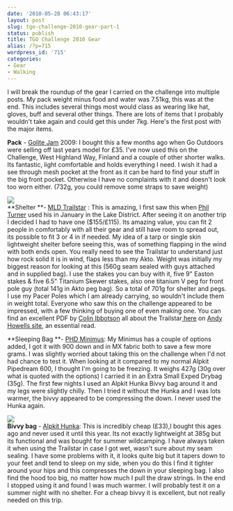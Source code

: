 ```yaml
---
date: '2010-05-28 06:43:17'
layout: post
slug: tgo-challenge-2010-gear-part-1
status: publish
title: TGO Challenge 2010 Gear
alias: /?p=715
wordpress_id: '715'
categories:
- Gear
- Walking
---
```


I will break the roundup of the gear I carried on the challenge into multiple posts. My pack weight minus food and water was 7.51kg, this was at the end. This includes several things most would class as wearing like hat, gloves, buff and several other things. There are lots of items that I probably wouldn't take again and could get this under 7kg. Here's the first post with the major items.  
<!-- more -->
**Pack** - [Golite Jam](http://www.golite.com/Product/ProdDetail.aspx?p=151002110&mc=176&t=&lat=) 2009: I bought this a few months ago when Go Outdoors were selling off last years model for £35. I've now used this on the Challenge, West Highland Way, Finland and a couple of other shorter walks. Its fantastic, light comfortable and holds everything I need. I wish it had a see through mesh pocket at the front as it can be hard to find your stuff in the big front pocket. Otherwise I have no complaints with it and doesn't look too worn either. (732g, you could remove some straps to save weight)  

[![](http://lh3.ggpht.com/_mwiBNuCX3e4/S_u_8uZle7I/AAAAAAAAPsc/Z3h-3NESeGc/s400/TGO%20Challenge%202010%20033.JPG)](http://picasaweb.google.co.uk/lh/photo/aX0HoQ9i4vglH7qbjL9XYA?feat=embedwebsite)  
**Shelter **- [MLD Trailstar](http://www.mountainlaureldesigns.com/shop/product_info.php?cPath=35&products_id=102) : This is amazing, I first saw this when [Phil Turner](http://phil-turner.net/) used his in January in the Lake District. After seeing it on another trip I decided I had to have one ($155/£115). Its amazing value, you can fit 2 people in comfortably with all their gear and still have room to spread out, its possible to fit 3 or 4 in if needed. My idea of a tarp or single skin lightweight shelter before seeing this, was of something flapping in the wind with both ends open. You really need to see the Trailstar to understand just how rock solid it is in wind, flaps less than my Akto. Weight was initially my biggest reason for looking at this (560g seam sealed with guys attached and in supplied bag). I use the stakes you can buy with it, five 9" Easton stakes & five 6.5" Titanium Skewer stakes, also one titanium V peg for front pole guy (total 141g in Akto peg bag). So a total of 701g for shelter and pegs. I use my Pacer Poles which I am already carrying, so wouldn't include them in weight total. Everyone who saw this on the challenge appeared to be impressed, with a few thinking of buying one of even making one. You can find an excellent PDF by [Colin Ibbotson](http://www.andyhowell.info/Colin-Ibbotson/index.html) all about the Trailstar[ here](http://www.andyhowell.info/Colin-Ibbotson/Trailstar-review.html) on [Andy Howells site](http://www.andyhowell.info/trek-blog/), an essential read.  

**Sleeping Bag **- [PHD Minimus](http://www.phdesigns.co.uk/product_info.php?cat=26&products_id=31): My Minimus has a couple of options added, I got it with 900 down and in MX fabric both to save a few more grams. I was slightly worried about taking this on the challenge when I'd not had chance to test it. When looking at it compared to my normal Alpkit Pipedream 600, I thought I'm going to be freezing. It weighs 427g (30g over what is quoted with the options) I carried it in an Extra Small Exped Drybag (35g). The first few nights I used an Alpkit Hunka Bivvy bag around it and my legs were slightly chilly. Then I tried it without the Hunka and I was lots warmer, the bivvy appeared to be compressing the down. I never used the Hunka again.  

[![](http://dl.dropbox.com/u/2657852/website/images/hunka.jpeg)](http://dl.dropbox.com/u/2657852/website/images/hunka.jpeg)  
**Bivvy bag** - [Alpkit Hunka](http://www.alpkit.com/shop/cart.php?target=product&product_id=16312&category_id=253): This is incredibly cheap (£33),I bought this ages ago and never used it until this year. Its not exactly lightweight at 385g but its functional and was bought for summer wildcamping. I have always taken it when using the Trailstar in case I got wet, wasn't sure about my seam sealing. I have some problems with it, it looks quite big but it tapers down to your feet andI tend to sleep on my side, when you do this I find it tighter around your hips and this compresses the down in your sleeping bag. I also find the hood too big, no matter how much I pull the draw strings. In the end I stopped using it and found I was much warmer. I will probably test it on a summer night with no shelter. For a cheap bivvy it is excellent, but not really needed on this trip.
